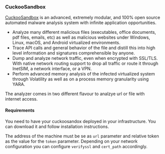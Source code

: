 ### CuckooSandbox

[CuckooSandbox](https://cuckoosandbox.org/)  is an advanced, extremely modular, and 100% open source automated malware analysis system with infinite application opportunities. 

- Analyze many different malicious files (executables, office documents, pdf files, emails, etc) as well as malicious websites under Windows, Linux, macOS, and Android virtualized environments.
- Trace API calls and general behavior of the file and distill this into high level information and signatures comprehensible by anyone.
- Dump and analyze network traffic, even when encrypted with SSL/TLS. With native network routing support to drop all traffic or route it through InetSIM, a network interface, or a VPN.
- Perform advanced memory analysis of the infected virtualized system through Volatility as well as on a process memory granularity using YARA.

The analyzer comes in two different flavour to analzye url or file with internet access.

#### Requirements

You need to have your cuckoosandox deployed in your infrastructure. You can download it and follow installation instructions.

The address of the machine must be se as `url` parameter and relative token as the value for the `token` parameter.
Depending on your network configuration you can configure `verifyssl` and `cert_path` accordingly.